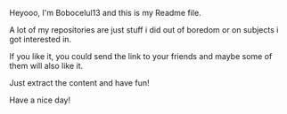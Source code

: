 Heyooo, I'm Bobocelul13 and this is my Readme file.

A lot of my repositories are just stuff i did out of boredom or on subjects i got interested in.

If you like it, you could send the link to your friends and maybe some of them will also like it.

Just extract the content and have fun!

Have a nice day!

